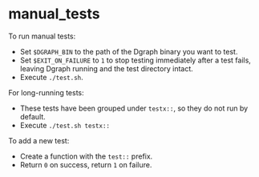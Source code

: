 # manual_tests

To run manual tests:

- Set `$DGRAPH_BIN` to the path of the Dgraph binary you want to test.
- Set `$EXIT_ON_FAILURE` to `1` to stop testing immediately after a test fails, leaving Dgraph
  running and the test directory intact.
- Execute `./test.sh`.

For long-running tests:

- These tests have been grouped under `testx::`, so they do not run by default.
- Execute `./test.sh testx::`

To add a new test:

- Create a function with the `test::` prefix.
- Return `0` on success, return `1` on failure.

